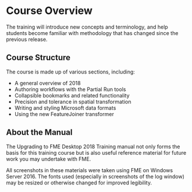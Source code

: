 # Course Overview #

The training will introduce new concepts and terminology, and help students become familiar with methodology that has changed since the previous release. 


## Course Structure ##

The course is made up of various sections, including:

- A general overview of 2018
- Authoring workflows with the Partial Run tools
- Collapsible bookmarks and related functionality
- Precision and tolerance in spatial transformation
- Writing and styling Microsoft data formats
- Using the new FeatureJoiner transformer
 


## About the Manual ##
The Upgrading to FME Desktop 2018 Training manual not only forms the basis for this training course but is also useful reference material for future work you may undertake with FME.

All screenshots in these materials were taken using FME on Windows Server 2016. The fonts used (especially in screenshots of the log window) may be resized or otherwise changed for improved legibility.